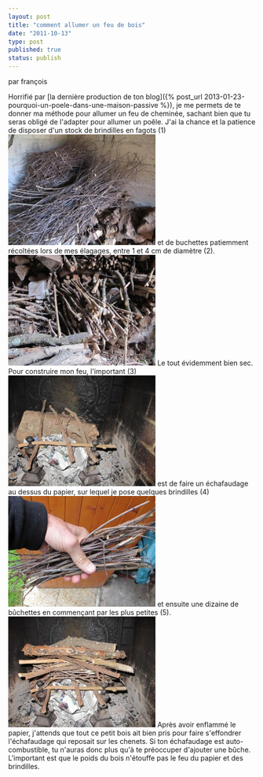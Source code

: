 ```yaml
---
layout: post
title: "comment allumer un feu de bois"
date: "2011-10-13"
type: post
published: true
status: publish
---
```


par françois

Horrifié par [la dernière production de ton blog]({% post_url 2013-01-23-pourquoi-un-poele-dans-une-maison-passive %}), je me permets de te donner ma méthode pour allumer un feu de cheminée, sachant bien que tu seras obligé de l'adapter pour allumer un poêle. J'ai la chance et la patience de disposer d'un stock de brindilles en fagots (1)[![](/images/2011/10/feu-1-300x225.jpg "feu  1")](/images/2011/10/feu-1.jpg) et de buchettes patiemment récoltées lors de mes élagages, entre 1 et 4 cm de diamètre (2).[![](/images/2011/10/feu-2-300x225.jpg "feu  2")](/images/2011/10/feu-2.jpg) Le tout évidemment bien sec. Pour construire mon feu, l'important (3) [![](/images/2011/10/feu-3-300x225.jpg "feu  3")](/images/2011/10/feu-3.jpg) est de faire un échafaudage au dessus du papier, sur lequel je pose quelques brindilles (4) [![](/images/2011/10/feu-4-300x225.jpg "feu  4")](/images/2011/10/feu-4.jpg) et ensuite une dizaine de bûchettes en commençant par les plus petites (5).[![](/images/2011/10/feu-5-300x225.jpg "feu  5")](/images/2011/10/feu-5.jpg) Après avoir enflammé le papier, j'attends que tout ce petit bois ait bien pris pour faire s'effondrer l'échafaudage qui reposait sur les chenets. Si ton échafaudage est auto-combustible, tu n'auras donc plus qu'à te préoccuper d'ajouter une bûche. L'important est que le poids du bois n'étouffe pas le feu du papier et des brindilles.
